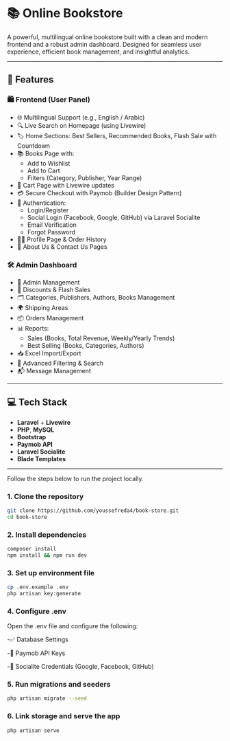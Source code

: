 # 📚 Online Bookstore

A powerful, multilingual online bookstore built with a clean and modern frontend and a robust admin dashboard. Designed for seamless user experience, efficient book management, and insightful analytics.

---

## 🚀 Features

### 🛍️ Frontend (User Panel)

- 🌐 Multilingual Support (e.g., English / Arabic)
- 🔍 Live Search on Homepage (using Livewire)
- 🏷️ Home Sections: Best Sellers, Recommended Books, Flash Sale with Countdown
- 📚 Books Page with:
  - Add to Wishlist
  - Add to Cart
  - Filters (Category, Publisher, Year Range)
- 🛒 Cart Page with Livewire updates
- 💳 Secure Checkout with Paymob (Builder Design Pattern)
- 🔐 Authentication:
  - Login/Register
  - Social Login (Facebook, Google, GitHub) via Laravel Socialite
  - Email Verification
  - Forgot Password
- 🙍‍♂️ Profile Page & Order History
- 📄 About Us & Contact Us Pages

### 🛠️ Admin Dashboard

- 👤 Admin Management
- 🎁 Discounts & Flash Sales
- 🗂️ Categories, Publishers, Authors, Books Management
- 🌍 Shipping Areas
- 📦 Orders Management
- 📊 Reports:
  - Sales (Books, Total Revenue, Weekly/Yearly Trends)
  - Best Selling (Books, Categories, Authors)
- 📥 Excel Import/Export
- 🔎 Advanced Filtering & Search
- 📬 Message Management

---

## 💻 Tech Stack

- **Laravel** + **Livewire**
- **PHP**, **MySQL**
- **Bootstrap**
- **Paymob API**
- **Laravel Socialite**
- **Blade Templates**

---

Follow the steps below to run the project locally.

### 1. Clone the repository

```bash
git clone https://github.com/youssefreda4/book-store.git
cd book-store
```

### 2. Install dependencies
```bash
composer install
npm install && npm run dev
```

### 3. Set up environment file

```bash
cp .env.example .env
php artisan key:generate
```

### 4. Configure .env
Open the .env file and configure the following:

-✅ Database Settings

-🔑 Paymob API Keys

-🔐 Socialite Credentials (Google, Facebook, GitHub)

### 5. Run migrations and seeders
```bash
php artisan migrate --seed
```
### 6. Link storage and serve the app
```bash
php artisan serve
```
